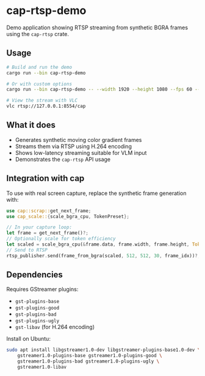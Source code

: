 # cap-rtsp-demo

Demo application showing RTSP streaming from synthetic BGRA frames using the `cap-rtsp` crate.

## Usage

```bash
# Build and run the demo
cargo run --bin cap-rtsp-demo

# Or with custom options
cargo run --bin cap-rtsp-demo -- --width 1920 --height 1080 --fps 60 --port 8555

# View the stream with VLC
vlc rtsp://127.0.0.1:8554/cap
```

## What it does

- Generates synthetic moving color gradient frames
- Streams them via RTSP using H.264 encoding
- Shows low-latency streaming suitable for VLM input
- Demonstrates the `cap-rtsp` API usage

## Integration with cap

To use with real screen capture, replace the synthetic frame generation with:

```rust
use cap::scrap::get_next_frame;
use cap_scale::{scale_bgra_cpu, TokenPreset};

// In your capture loop:
let frame = get_next_frame()?;
// Optionally scale for token efficiency
let scaled = scale_bgra_cpu(&frame.data, frame.width, frame.height, TokenPreset::VLM_512x512)?;
// Send to RTSP
rtsp_publisher.send(frame_from_bgra(scaled, 512, 512, 30, frame_idx))?;
```

## Dependencies

Requires GStreamer plugins:
- `gst-plugins-base`
- `gst-plugins-good`
- `gst-plugins-bad`
- `gst-plugins-ugly`
- `gst-libav` (for H.264 encoding)

Install on Ubuntu:
```bash
sudo apt install libgstreamer1.0-dev libgstreamer-plugins-base1.0-dev \
    gstreamer1.0-plugins-base gstreamer1.0-plugins-good \
    gstreamer1.0-plugins-bad gstreamer1.0-plugins-ugly \
    gstreamer1.0-libav
```